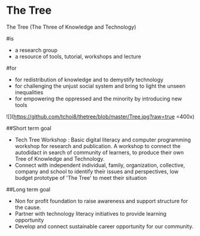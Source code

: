 # The Tree


The Tree (The Three of Knowledge and Technology) 

#is 

- a research group 
- a resource of tools, tutorial, workshops and lecture  


#for  

- for redistribution of knowledge and to demystify technology 
- for challenging the unjust social system and bring to light the unseen inequalities 
- for empowering the oppressed and the minority by introducing new tools  


![](https://github.com/tchoi8/thetree/blob/master/Tree.jpg?raw=true =400x)

##Short term goal 

-  Tech Tree Workshop : Basic digital literacy and computer programming workshop for research and publication. A workshop to connect the autodidact in search of community of learners, to produce their own Tree of Knowledge and Technology.   
- Connect with independent individual, family, organization, collective, company and school to identify their issues and perspectives, low budget prototype of 'The Tree' to meet their situation 

##Long term goal 

- Non for profit foundation to raise awareness and support structure for the cause.  
- Partner with technology literacy initiatives to provide learning opportunity  
- Develop and connect sustainable career opportunity for our community. 
  


